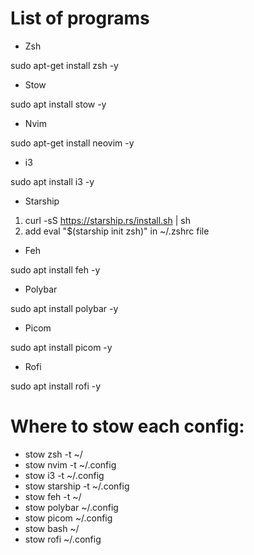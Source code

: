 # List of programs

- Zsh

sudo apt-get install zsh -y

- Stow

sudo apt install stow -y

- Nvim

sudo apt-get install neovim -y

- i3

sudo apt install i3 -y

- Starship

1. curl -sS https://starship.rs/install.sh | sh
2. add eval "$(starship init zsh)" in ~/.zshrc file

- Feh

sudo apt install feh -y

- Polybar

sudo apt install polybar -y

- Picom

sudo apt install picom -y

- Rofi

sudo apt install rofi -y

# Where to stow each config:

- stow zsh -t ~/
- stow nvim -t ~/.config
- stow i3 -t ~/.config
- stow starship -t ~/.config
- stow feh -t ~/
- stow polybar ~/.config
- stow picom ~/.config
- stow bash ~/
- stow rofi ~/.config








